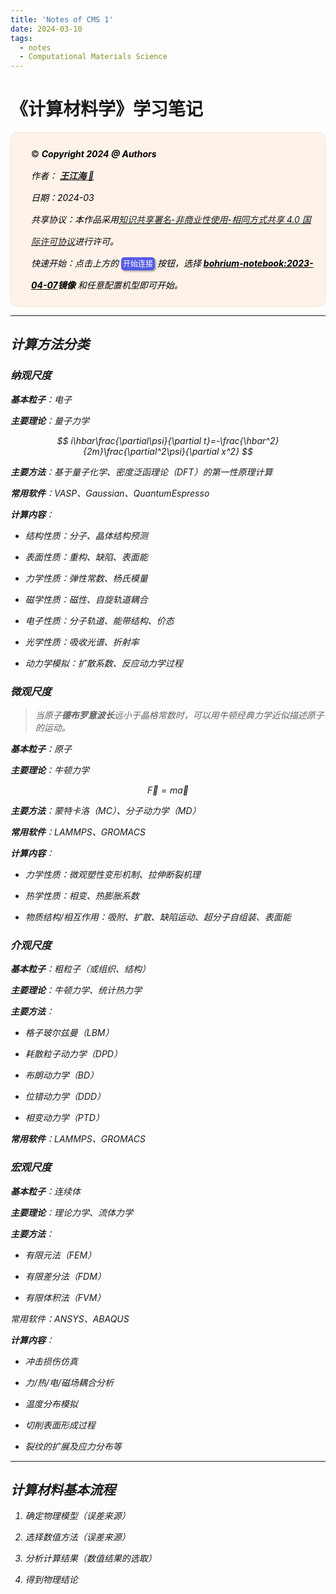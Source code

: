 ```yaml
---
title: 'Notes of CMS 1'
date: 2024-03-10
tags:
  - notes
  - Computational Materials Science
---
```


《计算材料学》学习笔记
===============

<div style="color:black; background-color:#FFF3E9; border: 1px solid #FFE0C3; border-radius: 10px; margin-bottom:0rem">
    <p style="margin:1rem; padding-left: 1rem; line-height: 2.5;">
        ©️ <b><i>Copyright 2024 @ Authors</i></b><br/>
        <i>作者：
            <b>
            <a href="mailto:your_address@email.com">王江海 📨 </a>
            </b>
        </i>
        <br/>
        <i>日期：2024-03</i><br/>
        <i>共享协议：</a>本作品采用<a rel="license" href="http://creativecommons.org/licenses/by-nc-sa/4.0/">知识共享署名-非商业性使用-相同方式共享 4.0 国际许可协议</a>进行许可。</i><br/>
        <i>快速开始：点击上方的</i> <span style="background-color:rgb(85, 91, 228); color:white; padding: 3px; border-radius: 5px;box-shadow: 2px 2px 3px rgba(0, 0, 0, 0.3); font-size:0.75rem;">开始连接</span> <i>按钮，选择 <b><u>bohrium-notebook:2023-04-07</u>镜像</b> 和任意配置机型即可开始。
    </p>
</div>

---

## 计算方法分类

### 纳观尺度

**基本粒子**：电子

**主要理论**：量子力学

$$
i\hbar\frac{\partial\psi}{\partial t}=-\frac{\hbar^2}{2m}\frac{\partial^2\psi}{\partial x^2}
$$

**主要方法**：基于量子化学、密度泛函理论（DFT）的第一性原理计算

**常用软件**：VASP、Gaussian、QuantumEspresso

**计算内容**：

- 结构性质：分子、晶体结构预测

- 表面性质：重构、缺陷、表面能

- 力学性质：弹性常数、杨氏模量

- 磁学性质：磁性、自旋轨道耦合

- 电子性质：分子轨道、能带结构、价态

- 光学性质：吸收光谱、折射率

- 动力学模拟：扩散系数、反应动力学过程

### 微观尺度

> 当原子**德布罗意波长**远小于晶格常数时，可以用牛顿经典力学近似描述原子的运动。

**基本粒子**：原子

**主要理论**：牛顿力学

$$
\overrightarrow{F}=m\overrightarrow{a}
$$

**主要方法**：蒙特卡洛（MC）、分子动力学（MD）

**常用软件**：LAMMPS、GROMACS

**计算内容**：

- 力学性质：微观塑性变形机制、拉伸断裂机理

- 热学性质：相变、热膨胀系数

- 物质结构/相互作用：吸附、扩散、缺陷运动、超分子自组装、表面能

### 介观尺度

**基本粒子**：粗粒子（或组织、结构）

**主要理论**：牛顿力学、统计热力学

**主要方法**：

- 格子玻尔兹曼（LBM）

- 耗散粒子动力学（DPD）

- 布朗动力学（BD）

- 位错动力学（DDD）

- 相变动力学（PTD）

**常用软件**：LAMMPS、GROMACS

### 宏观尺度

**基本粒子**：连续体

**主要理论**：理论力学、流体力学

**主要方法**：

- 有限元法（FEM）

- 有限差分法（FDM）

- 有限体积法（FVM）

常用软件：ANSYS、ABAQUS

**计算内容**：

- 冲击损伤仿真

- 力/热/电/磁场耦合分析

- 温度分布模拟

- 切削表面形成过程

- 裂纹的扩展及应力分布等

---

## 计算材料基本流程

1. 确定物理模型（误差来源）

2. 选择数值方法（误差来源）

3. 分析计算结果（数值结果的选取）

4. 得到物理结论